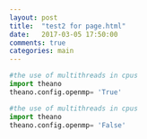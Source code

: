 ```yaml
---
layout: post
title:  "test2 for page.html"
date:   2017-03-05 17:50:00
comments: true
categories: main
---
```

```python
#the use of multithreads in cpus
import theano
theano.config.openmp= 'True'
```


```python
#the use of multithreads in cpus
import theano
theano.config.openmp= 'False'
```


```python

```


